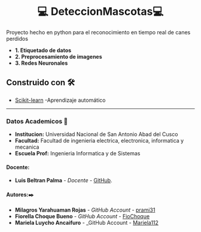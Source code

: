 
# **<center> 💻  DeteccionMascotas💻 </center>**
Proyecto hecho en python para el reconocimiento en tiempo real de canes perdidos
* **1. Etiquetado de datos** 
* **2. Preprocesamiento de imagenes**
* **3. Redes Neuronales** 


## Construido con 🛠️


* [Scikit-learn](https://scikit-learn.org/stable/) -Aprendizaje automático


---

### Datos Academicos 📖

- **Institucion:** Universidad Nacional de San Antonio Abad del Cusco
- **Facultad:** Facultad de ingenieria electrica, electronica, informatica y mecanica
- **Escuela Prof:** Ingenieria Informatica y de Sistemas

#### Docente:

- **Luis Beltran Palma** - _Docente_ - [GitHub](https://github.com/nitanilla).

#### Autores:✒️
- **Milagros Yarahuaman Rojas** - _GitHub Account_ - [prami31](https://github.com/prami31)
- **Fiorella Choque Bueno** - _GitHub Account_ - [FioChoque](https://github.com/FioChoque)
- **Mariela Luycho Ancaifuro** - _GitHub Account - [Mariela112](https://github.com/MLuAnc)
